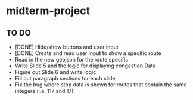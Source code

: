 # midterm-project

## TO DO
* [DONE] Hide/show buttons and user input
* [DONE] Create and read user input to show a specific route
* Read in the new geojson for the route specific
* Write Slide 5 and the logic for displaying congestion Data
* Figure out Slide 6 and write logic
* Fill out paragraph sections for each slide
* Fix the bug where stop data is shown for routes that contain the same integers (i.e. 117 and 17)
